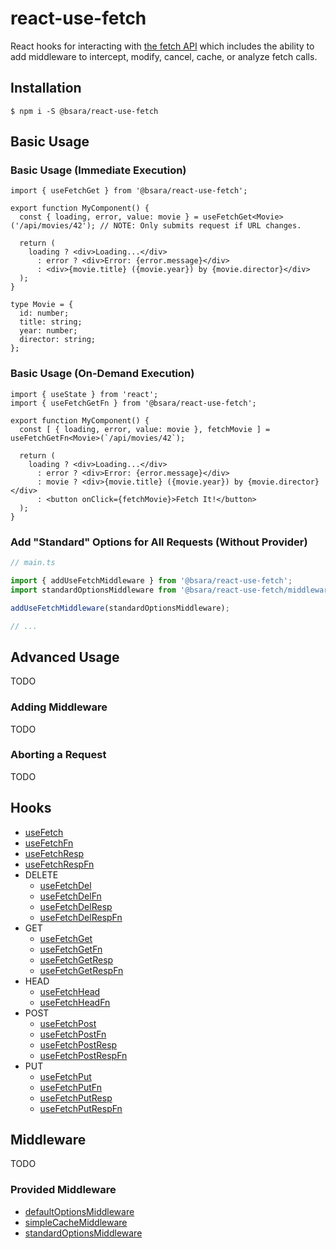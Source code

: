 react-use-fetch
=========================================================================================

React hooks for interacting with [the fetch API](https://developer.mozilla.org/en-US/docs/Web/API/Fetch_API)
which includes the ability to add middleware to intercept, modify, cancel, cache, or
analyze fetch calls.


Installation
----------------------------

```shell
$ npm i -S @bsara/react-use-fetch
```


Basic Usage
----------------------------

### Basic Usage (Immediate Execution)

```tsx
import { useFetchGet } from '@bsara/react-use-fetch';

export function MyComponent() {
  const { loading, error, value: movie } = useFetchGet<Movie>('/api/movies/42'); // NOTE: Only submits request if URL changes.
  
  return (
    loading ? <div>Loading...</div>
      : error ? <div>Error: {error.message}</div>
      : <div>{movie.title} ({movie.year}) by {movie.director}</div>
  );
}

type Movie = {
  id: number;
  title: string;
  year: number;
  director: string;
};
```

### Basic Usage (On-Demand Execution)

```tsx
import { useState } from 'react';
import { useFetchGetFn } from '@bsara/react-use-fetch';

export function MyComponent() {
  const [ { loading, error, value: movie }, fetchMovie ] = useFetchGetFn<Movie>(`/api/movies/42`);

  return (
    loading ? <div>Loading...</div>
      : error ? <div>Error: {error.message}</div>
      : movie ? <div>{movie.title} ({movie.year}) by {movie.director}</div>
      : <button onClick={fetchMovie}>Fetch It!</button>
  );
}
```

### Add "Standard" Options for All Requests (Without Provider)

```ts
// main.ts

import { addUseFetchMiddleware } from '@bsara/react-use-fetch';
import standardOptionsMiddleware from '@bsara/react-use-fetch/middleware/standard-options';

addUseFetchMiddleware(standardOptionsMiddleware);

// ...
```


Advanced Usage
----------------------------

TODO

### Adding Middleware

TODO

### Aborting a Request

TODO


Hooks
----------------------------

- [useFetch](docs/hooks/use-fetch.md)
- [useFetchFn](docs/hooks/use-fetch-fn.md)
- [useFetchResp](docs/hooks/use-fetch-resp.md)
- [useFetchRespFn](docs/hooks/use-fetch-resp-fn.md)
- DELETE
  - [useFetchDel](docs/hooks/use-fetch-del.md)
  - [useFetchDelFn](docs/hooks/use-fetch-del-fn.md)
  - [useFetchDelResp](docs/hooks/use-fetch-del-resp.md)
  - [useFetchDelRespFn](docs/hooks/use-fetch-del-resp-fn.md)
- GET
  - [useFetchGet](docs/hooks/use-fetch-get.md)
  - [useFetchGetFn](docs/hooks/use-fetch-get-fn.md)
  - [useFetchGetResp](docs/hooks/use-fetch-get-resp.md)
  - [useFetchGetRespFn](docs/hooks/use-fetch-get-resp-fn.md)
- HEAD 
  - [useFetchHead](docs/hooks/use-fetch-head.md)
  - [useFetchHeadFn](docs/hooks/use-fetch-head-fn.md)
- POST
  - [useFetchPost](docs/hooks/use-fetch-post.md)
  - [useFetchPostFn](docs/hooks/use-fetch-post-fn.md)
  - [useFetchPostResp](docs/hooks/use-fetch-post-resp.md)
  - [useFetchPostRespFn](docs/hooks/use-fetch-post-resp-fn.md)
- PUT
  - [useFetchPut](docs/hooks/use-fetch-put.md)
  - [useFetchPutFn](docs/hooks/use-fetch-put-fn.md)
  - [useFetchPutResp](docs/hooks/use-fetch-put-resp.md)
  - [useFetchPutRespFn](docs/hooks/use-fetch-put-resp-fn.md)


Middleware
----------------------------

TODO

### Provided Middleware

- [defaultOptionsMiddleware](docs/middleware/default-options-middleware.md)
- [simpleCacheMiddleware](docs/middleware/simple-cache-middleware.md)
- [standardOptionsMiddleware](docs/middleware/standard-options-middleware.md)
